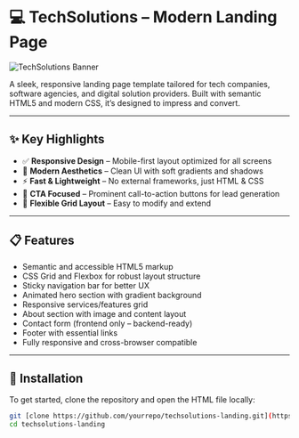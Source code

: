 
# 💻 TechSolutions – Modern Landing Page

![TechSolutions Banner](./assets/banner.png) <!-- Replace with your own banner image if available -->

A sleek, responsive landing page template tailored for tech companies, software agencies, and digital solution providers. Built with semantic HTML5 and modern CSS, it’s designed to impress and convert.

---

## ✨ Key Highlights

- ✅ **Responsive Design** – Mobile-first layout optimized for all screens
- 🎨 **Modern Aesthetics** – Clean UI with soft gradients and shadows
- ⚡ **Fast & Lightweight** – No external frameworks, just HTML & CSS
- 🎯 **CTA Focused** – Prominent call-to-action buttons for lead generation
- 🧱 **Flexible Grid Layout** – Easy to modify and extend

---

## 📋 Features

- Semantic and accessible HTML5 markup
- CSS Grid and Flexbox for robust layout structure
- Sticky navigation bar for better UX
- Animated hero section with gradient background
- Responsive services/features grid
- About section with image and content layout
- Contact form (frontend only – backend-ready)
- Footer with essential links
- Fully responsive and cross-browser compatible

---

## 🚀 Installation

To get started, clone the repository and open the HTML file locally:

```bash
git [clone https://github.com/yourrepo/techsolutions-landing.git](https://github.com/ShuaibuPassionateProgrammer/LandingPage)
cd techsolutions-landing
